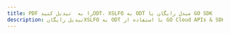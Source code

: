 ---title: PDF را به  تبدیل کنیدODT، XSLFO به ODT مبدل رایگان یا GO SDKdescription: تبدیل رایگانXSLFO به ODT با استفاده از GO Cloud APIs & SDK همچنین اسناد PDF را در Cloud ایجاد، ویرایش و رندر کنید.---